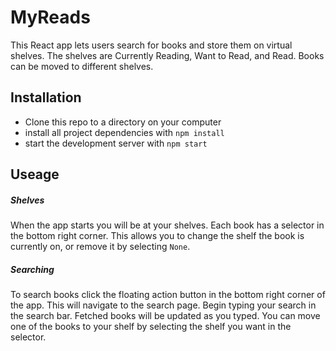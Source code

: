 # MyReads

This React app lets users search for books and store them on virtual shelves. The shelves are Currently Reading, Want to Read, and Read. Books can be moved to different shelves.

## Installation
* Clone this repo to a directory on your computer
* install all project dependencies with `npm install`
* start the development server with `npm start`

## Useage
##### Shelves
When the app starts you will be at your shelves. Each book has a selector in the bottom right corner. This allows you to change the shelf the book is currently on, or remove it by selecting `None`.
##### Searching
To search books click the floating action button in the bottom right corner of the app. This will navigate to the search page. Begin typing your search in the search bar. Fetched books will be updated as you typed. You can move one of the books to your shelf by selecting the shelf you want in the selector.

